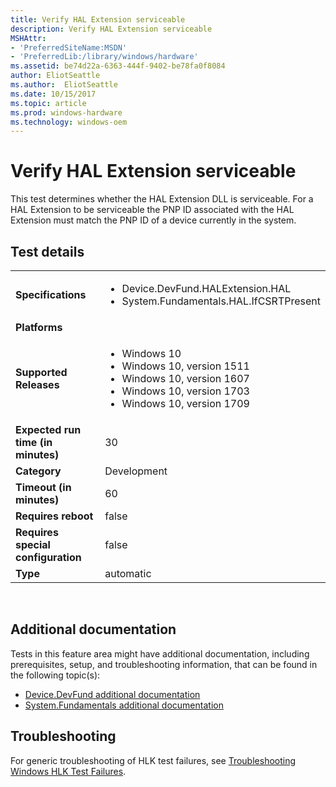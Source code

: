```yaml
---
title: Verify HAL Extension serviceable
description: Verify HAL Extension serviceable
MSHAttr:
- 'PreferredSiteName:MSDN'
- 'PreferredLib:/library/windows/hardware'
ms.assetid: be74d22a-6363-444f-9402-be78fa0f8084
author: EliotSeattle
ms.author:  EliotSeattle
ms.date: 10/15/2017
ms.topic: article
ms.prod: windows-hardware
ms.technology: windows-oem
---
```


# <span id="p_hlk_test.de119483-e85e-4f19-ba05-202a7219b43f"></span>Verify HAL Extension serviceable


This test determines whether the HAL Extension DLL is serviceable. For a HAL Extension to be serviceable the PNP ID associated with the HAL Extension must match the PNP ID of a device currently in the system.

## Test details
|||
|---|---|
| **Specifications**  | <ul><li>Device.DevFund.HALExtension.HAL</li><li>System.Fundamentals.HAL.IfCSRTPresent</li></ul> |  
| **Platforms**   | <ul></ul> |
| **Supported Releases** | <ul><li>Windows 10</li><li>Windows 10, version 1511</li><li>Windows 10, version 1607</li><li>Windows 10, version 1703</li><li>Windows 10, version 1709</li></ul> |
|**Expected run time (in minutes)**| 30 |
|**Category**| Development |
|**Timeout (in minutes)**| 60 |
|**Requires reboot**| false |
|**Requires special configuration**| false |
|**Type**| automatic |

 

## <span id="Additional_documentation"></span><span id="additional_documentation"></span><span id="ADDITIONAL_DOCUMENTATION"></span>Additional documentation


Tests in this feature area might have additional documentation, including prerequisites, setup, and troubleshooting information, that can be found in the following topic(s):

-   [Device.DevFund additional documentation](device-devfund-additional-documentation.md)
-   [System.Fundamentals additional documentation](system-fundamentals-additional-documentation.md)

## <span id="Troubleshooting"></span><span id="troubleshooting"></span><span id="TROUBLESHOOTING"></span>Troubleshooting


For generic troubleshooting of HLK test failures, see [Troubleshooting Windows HLK Test Failures](..\user\troubleshooting-windows-hlk-test-failures.md).

 

 







